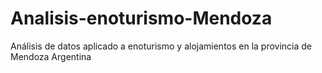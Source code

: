 # Analisis-enoturismo-Mendoza
Análisis de datos aplicado a enoturismo y alojamientos en la provincia de Mendoza Argentina
